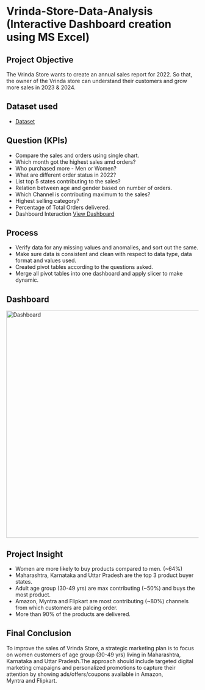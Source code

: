 # Vrinda-Store-Data-Analysis (Interactive Dashboard creation using MS Excel)
## Project Objective
The Vrinda Store wants to create an annual sales report for 2022. So that, the owner of the Vrinda store can understand their customers and grow more sales in 2023 & 2024.
## Dataset used 
- <a href="https://github.com/PinkiMurmu/Data-Analysis-Dashboard/blob/main/Vrinda%20Store%20Data%20Analysis.xlsx">Dataset</a>
## Question (KPIs)
- Compare the sales and orders using single chart.
- Which month got the highest sales amd orders?
- Who purchased more - Men or Women?
- What are different order status in 2022?
- List top 5 states contributing to the sales?
- Relation between age and gender based on number of orders.
- Which Channel is contributing maximum to the sales?
- Highest selling category?
- Percentage of Total Orders delivered.
- Dashboard Interaction <a href="https://github.com/PinkiMurmu/Data-Analysis-Dashboard/blob/main/Dashboard.png">View Dashboard</a>
## Process
- Verify data for any missing values and anomalies, and sort out the same.
- Make sure data is consistent and clean with respect to data type, data format and values used.
- Created pivot tables according to the questions asked.
- Merge all pivot tables into one dashboard and apply slicer to make dynamic.
## Dashboard
<img width="1261" height="595" alt="Dashboard" src="https://github.com/user-attachments/assets/8b68855b-526f-426c-bd2c-9db2906ddb75" />

## Project Insight
- Women are  more likely to buy products compared to men. (~64%)
- Maharashtra, Karnataka and Uttar Pradesh are the top 3 product buyer states.
- Adult age group (30-49 yrs) are max contributing (~50%) and buys the most product.
- Amazon, Myntra and Flipkart are most contributing (~80%) channels from which customers are palcing order.
- More than 90% of the products are delivered.

## Final Conclusion
To improve the sales of Vrinda Store, a strategic marketing plan is to focus on women customers of age group (30-49 yrs) living in Maharashtra, Karnataka and Uttar Pradesh.The approach should include targeted digital marketing cmapaigns and personalized promotions to capture their attention by showing ads/offers/coupons available in Amazon, Myntra and Flipkart.
